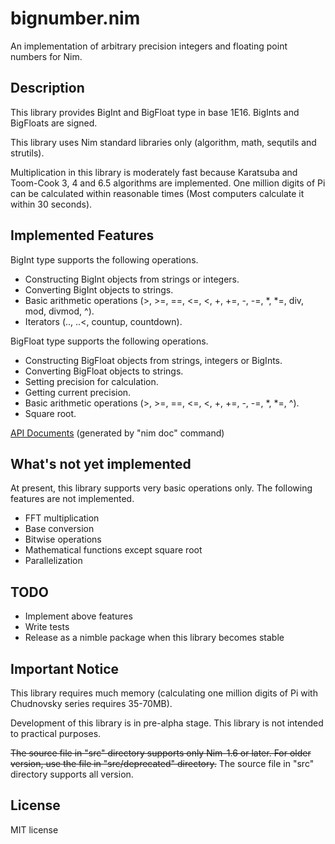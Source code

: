 # bignumber.nim

An implementation of arbitrary precision integers and floating point numbers for Nim.

## Description

This library provides BigInt and BigFloat type in base 1E16. BigInts and BigFloats are signed. 

This library uses Nim standard libraries only (algorithm, math, sequtils and strutils).

Multiplication in this library is moderately fast because Karatsuba and Toom-Cook 3, 4 and 6.5 algorithms are implemented. One million digits of Pi can be calculated within reasonable times (Most computers calculate it within 30 seconds).


## Implemented Features

BigInt type supports the following operations.

- Constructing BigInt objects from strings or integers.
- Converting BigInt objects to strings.
- Basic arithmetic operations (>, >=, ==, <=, <, +, +=, -, -=, *, *=, div, mod, divmod, ^).
- Iterators (.., ..<, countup, countdown).

BigFloat type supports the following operations.

- Constructing BigFloat objects from strings, integers or BigInts.
- Converting BigFloat objects to strings.
- Setting precision for calculation.
- Getting current precision.
- Basic arithmetic operations (>, >=, ==, <=, <, +, +=, -, -=, *, *=, ^).
- Square root.


[API Documents](https://ykoba1994.github.io/bignumber.nim/) (generated by "nim doc" command)


## What's not yet implemented

At present, this library supports very basic operations only. The following features are not implemented.

- FFT multiplication
- Base conversion
- Bitwise operations
- Mathematical functions except square root
- Parallelization


## TODO

- Implement above features
- Write tests
- Release as a nimble package when this library becomes stable 


## Important Notice

This library requires much memory (calculating one million digits of Pi with Chudnovsky series requires 35-70MB).

Development of this library is in pre-alpha stage. This library is not intended to practical purposes.

~~The source file in "src" directory supports only Nim-1.6 or later. For older version, use the file in "src/deprecated" directory.~~ The source file in "src" directory supports all version.


## License

MIT license
